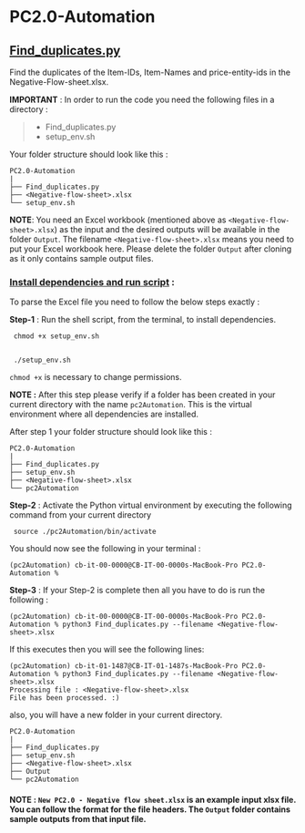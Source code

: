 # PC2.0-Automation

## <ins>Find_duplicates.py</ins>
  
Find the duplicates of the Item-IDs, Item-Names
  and price-entity-ids in the Negative-Flow-sheet.xlsx. 
  
**IMPORTANT** :  In order to run the code you need the following files
  in a directory :
  > - Find_duplicates.py
  > - setup_env.sh

Your folder structure should look like this :  
```commandline
PC2.0-Automation
|
├── Find_duplicates.py
├── <Negative-flow-sheet>.xlsx
└── setup_env.sh
```

**NOTE**: You need an Excel workbook (mentioned above as `<Negative-flow-sheet>.xlsx`) as the input and the desired outputs will be available in the folder `Output`. 
The filename `<Negative-flow-sheet>.xlsx` means you need to put your Excel workbook here. 
Please delete the folder `Output` after cloning as it only contains sample output files.


### <ins>Install dependencies and run script</ins> :


To parse the Excel file you need to follow the below steps exactly :

**Step-1** : Run the shell script, from the terminal, to install dependencies.
```setup-environment 
 chmod +x setup_env.sh
 
 
 ./setup_env.sh
```
`chmod +x` is necessary to change permissions.

**NOTE :** After this step please verify if a folder has been created in your current
directory with the name `pc2Automation`. This is the virtual environment where all dependencies are 
installed.

After step 1 your folder structure should look like this :
```commandline
PC2.0-Automation
|
├── Find_duplicates.py
├── setup_env.sh
├── <Negative-flow-sheet>.xlsx
└── pc2Automation
```


**Step-2** : Activate the Python virtual environment by executing the following
command from your current directory 

```activate-environment
 source ./pc2Automation/bin/activate
```
You should now see the following in your terminal :
```commandline
(pc2Automation) cb-it-00-0000@CB-IT-00-0000s-MacBook-Pro PC2.0-Automation %
```

**Step-3** : If your Step-2 is complete then all you have to do is run the following :
```commandline
(pc2Automation) cb-it-00-0000@CB-IT-00-0000s-MacBook-Pro PC2.0-Automation % python3 Find_duplicates.py --filename <Negative-flow-sheet>.xlsx 
```
If this executes then you will see the following lines:
```commandline
(pc2Automation) cb-it-01-1487@CB-IT-01-1487s-MacBook-Pro PC2.0-Automation % python3 Find_duplicates.py --filename <Negative-flow-sheet>.xlsx 
Processing file : <Negative-flow-sheet>.xlsx
File has been processed. :)
```
also, you will have a new folder in your current directory.
```commandline
PC2.0-Automation
|
├── Find_duplicates.py
├── setup_env.sh
├── <Negative-flow-sheet>.xlsx
├── Output
└── pc2Automation
```

#### NOTE : `New PC2.0 - Negative flow sheet.xlsx` is an example input xlsx file. You can follow the format for the file headers. The `Output` folder contains sample outputs from that input file.

